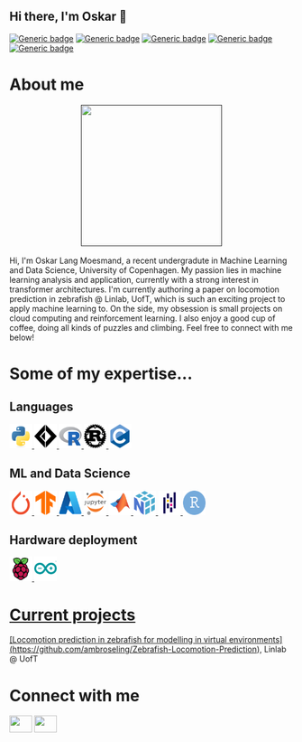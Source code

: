 ## Hi there, I'm Oskar 👋
[![Generic badge](https://img.shields.io/badge/Deep_Learning-YES-<COLOR>.svg)](https://shields.io/)
[![Generic badge](https://img.shields.io/badge/Machine_Learning-YES-<COLOR>.svg)](https://shields.io/)
[![Generic badge](https://img.shields.io/badge/Algorithms_and_Data_Structures-YES-<COLOR>.svg)](https://shields.io/)
[![Generic badge](https://img.shields.io/badge/Reinforcement_Learning-YES-<COLOR>.svg)](https://shields.io/)
[![Generic badge](https://img.shields.io/badge/Seeking_For_Internship_Oppurtunities_2023-YES-<COLOR>.svg)](https://shields.io/)

# About me
<p align="center">
        <a href="" target="_blank" rel="noreferrer">
    <img
      src=https://github.com/Okkers/Okkers/assets/63322474/096895d8-1266-4326-bedf-a9bdbba84099
      alt=""
      width="250"
      height="250"
    />
  </a> 
</p>
Hi, I'm Oskar Lang Moesmand, a recent undergradute in Machine Learning and Data Science, University of Copenhagen. 
My passion lies in machine learning analysis and application, currently with a strong interest in transformer architectures. I'm currently authoring a paper on locomotion prediction in zebrafish @ Linlab, UofT, which is such an exciting project to apply machine learning to. On the side, my obsession is small projects on cloud computing and reinforcement learning. I also enjoy a good cup of coffee, doing all kinds of puzzles and climbing. Feel free to connect with me below!

# Some of my expertise...
## Languages
<p align="left">
    <a href="" target="_blank" rel="noreferrer">
    <img
      src=https://github.com/devicons/devicon/blob/master/icons/python/python-original.svg
      alt=""
      width="40"
      height="43"
    />
  </a>  
        <a href="" target="_blank" rel="noreferrer">
    <img
      src=https://github.com/devicons/devicon/blob/master/icons/fsharp/fsharp-plain.svg
      alt=""
      width="40"
      height="43"
    />
  </a> 
            <a href="" target="_blank" rel="noreferrer">
    <img
      src=https://github.com/devicons/devicon/blob/master/icons/r/r-original.svg
      alt=""
      width="40"
      height="43"
    />
  </a> 
            <a href="" target="_blank" rel="noreferrer">
    <img
      src=https://github.com/devicons/devicon/blob/master/icons/rust/rust-plain.svg
      alt=""
      width="40"
      height="43"
    />
  </a> 
            <a href="" target="_blank" rel="noreferrer">
    <img
      src=https://github.com/devicons/devicon/blob/master/icons/c/c-original.svg
      alt=""
      width="40"
      height="43"
    />
  </a> 
</p>

## ML and Data Science
<p align="left">
    <a href="" target="_blank" rel="noreferrer">
    <img
      src=https://github.com/devicons/devicon/blob/master/icons/pytorch/pytorch-original.svg
      alt=""
      width="40"
      height="43"
    />
  </a>  
        <a href="" target="_blank" rel="noreferrer">
    <img
      src=https://github.com/devicons/devicon/blob/master/icons/tensorflow/tensorflow-original.svg
      alt=""
      width="40"
      height="43"
    />
  </a> 
        <a href="" target="_blank" rel="noreferrer">
    <img
      src=https://github.com/devicons/devicon/blob/master/icons/azure/azure-original.svg
      alt=""
      width="40"
      height="43"
    />
  </a> 
        <a href="" target="_blank" rel="noreferrer">
    <img
      src=https://github.com/devicons/devicon/blob/master/icons/jupyter/jupyter-original-wordmark.svg
      alt=""
      width="40"
      height="43"
    />
  </a> 
        <a href="" target="_blank" rel="noreferrer">
    <img
      src=https://github.com/devicons/devicon/blob/master/icons/matlab/matlab-original.svg
      alt=""
      width="40"
      height="43"
    />
  </a> 
        <a href="" target="_blank" rel="noreferrer">
    <img
      src=https://github.com/devicons/devicon/blob/master/icons/numpy/numpy-original.svg
      alt=""
      width="40"
      height="43"
    />
  </a> 
        <a href="" target="_blank" rel="noreferrer">
    <img
      src=https://github.com/devicons/devicon/blob/master/icons/pandas/pandas-original.svg
      alt=""
      width="40"
      height="43"
    />
  </a> 
        <a href="" target="_blank" rel="noreferrer">
    <img
      src=https://github.com/devicons/devicon/blob/master/icons/rstudio/rstudio-plain.svg
      alt=""
      width="40"
      height="43"
    />
  </a> 
</p>

## Hardware deployment
<p align="left">
    <a href="" target="_blank" rel="noreferrer">
    <img
      src=https://github.com/devicons/devicon/blob/master/icons/raspberrypi/raspberrypi-original.svg
      alt=""
      width="40"
      height="43"
    />
</a>
    <a href="" target="_blank" rel="noreferrer">
    <img
      src=https://github.com/devicons/devicon/blob/master/icons/arduino/arduino-original.svg
      alt=""
      width="40"
      height="43"
    />

# Current projects
[Locomotion prediction in zebrafish for modelling in virtual environments] (https://github.com/ambroseling/Zebrafish-Locomotion-Prediction), Linlab @ UofT

# Connect with me
<p align="left">
<a href="https://www.linkedin.com/in/oskar-lang-moesmand-128ab1269" target="blank"><img align="center" src="https://raw.githubusercontent.com/rahuldkjain/github-profile-readme-generator/master/src/images/icons/Social/linked-in-alt.svg" alt="" height="30" width="40" /></a>
<a href="https://discordapp.com/users/okkers" target="blank"><img align="center" src="https://raw.githubusercontent.com/rahuldkjain/github-profile-readme-generator/master/src/images/icons/Social/discord.svg" alt="" height="30" width="40" /></a>
